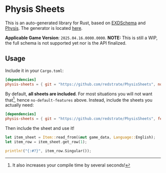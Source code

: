 # Physis Sheets

This is an auto-generated library for Rust, based on [EXDSchema](https://github.com/xivdev/EXDSchema/) and [Physis](https://github.com/redstrate/physis). The generator is located [here](https://github.com/redstrate/NEXGen).

**Applicable Game Version**: `2025.04.16.0000.0000`.
**NOTE:** This is still a WIP, the full schema is not supported yet nor is the API finalized.

## Usage

Include it in your `Cargo.toml`:

```toml
[dependencies]
physis-sheets = { git = "https://github.com/redstrate/PhysisSheets", no-default-features = true }
```

By default, **all sheets are included**. For most situations you will not want that[^1], hence `no-default-features` above. Instead, include the sheets you actually need:

```toml
[dependencies]
physis-sheets = { git = "https://github.com/redstrate/PhysisSheets", features = ["Item"], no-default-features = true }
```

Then include the sheet and use it!

```rust
let item_sheet = Item::read_from(&mut game_data, Language::English);
let item_row = item_sheet.get_row(1);

println!("{:#?}", item_row.Singular());
```

[^1]: It also increases your compile time by several seconds!
